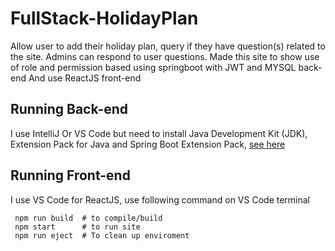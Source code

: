 
#  FullStack-HolidayPlan
Allow user to add their holiday plan, 
query if they have question(s) related to the site.
Admins can respond to user questions.
Made this site to show use of role and permission based using springboot with JWT and MYSQL back-end
And use ReactJS front-end


## Running Back-end
I use IntelliJ 
Or VS Code  but need to install  Java Development Kit (JDK), Extension Pack for Java  and Spring Boot Extension Pack,
[see here](https://code.visualstudio.com/docs/java/java-spring-boot)

## Running Front-end
I use VS Code for ReactJS, use following command on VS Code terminal
```
 npm run build  # to compile/build
 npm start      # to run site  
 npm run eject  # To clean up enviroment
```
